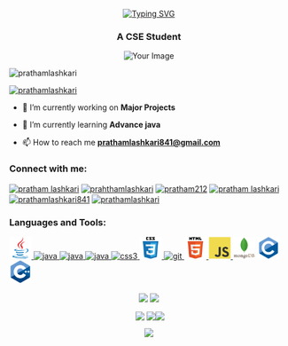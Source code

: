 <p align="center">
<a href="https://git.io/typing-svg"><img src="https://readme-typing-svg.herokuapp.com?font=Fira+Code&weight=900&size=30&pause=1000&color=F7F7F7&background=128CCF00&center=true&vCenter=true&multiline=true&random=false&width=500&lines=Hi+%F0%9F%91%8B%2C+I'm+Pratham+lashkari" alt="Typing SVG"  />
</a></p><h3 align="center">A CSE Student </h3>
<p align="center">
  <img src="https://user-images.githubusercontent.com/69011963/137184767-79a13ec7-1bb3-4341-a6da-3a149c9c159a.gif" width="400" height="300" alt="Your Image">
</p>
<p align="left"> <img src="https://komarev.com/ghpvc/?username=prathamlashkari&label=Profile%20views&color=0e75b6&style=flat" alt="prathamlashkari" /> </p>
 
<p align="left"> <a href="https://github.com/ryo-ma/github-profile-trophy"><img src="https://github-profile-trophy.vercel.app/?username=prathamlashkari" alt="prathamlashkari" /></a> </p>

- 🔭 I’m currently working on **Major Projects**

- 🌱 I’m currently learning **Advance java**

- 📫 How to reach me **prathamlashkari841@gmail.com**
<h3 align="left">Connect with me:</h3>
<p align="left">
<a href="https://www.linkedin.com/in/pratham-lashkari/" target="blank"><img align="center" src="https://raw.githubusercontent.com/rahuldkjain/github-profile-readme-generator/master/src/images/icons/Social/linked-in-alt.svg" alt="pratham lashkari" height="30" width="40" /></a>
<a href="https://instagram.com/prahthamlashkari" target="blank"><img align="center" src="https://raw.githubusercontent.com/rahuldkjain/github-profile-readme-generator/master/src/images/icons/Social/instagram.svg" alt="prahthamlashkari" height="30" width="40" /></a>
<a href="https://www.codechef.com/users/pratham_110" target="blank"><img align="center" src="https://images.crunchbase.com/image/upload/c_pad,h_256,w_256,f_auto,q_auto:eco,dpr_1/zruiknbedz8yqafxbazb" alt="pratham212" height="50" width="50" /></a>
<a href="https://www.naukri.com/code360/profile/prathamlashkari" target="blank"><img align="center" src="https://avatars.githubusercontent.com/u/88321750?v=4" alt="pratham lashkari" height="50" width="50" /></a>
<a href="https://leetcode.com/Pratham_2521/" target="blank"><img align="center" src="https://raw.githubusercontent.com/rahuldkjain/github-profile-readme-generator/master/src/images/icons/Social/leet-code.svg" alt="prathamlashkari841" height="50" width="50" /></a>
<a href="https://auth.geeksforgeeks.org/user/prathamlashkari" target="blank"><img align="center" src="https://raw.githubusercontent.com/rahuldkjain/github-profile-readme-generator/master/src/images/icons/Social/geeks-for-geeks.svg" alt="prathamlashkari" height="30" width="40" /></a></p>

<h3 align="left">Languages and Tools:</h3>

 <a href="https://www.java.com" target="_blank" rel="noreferrer"> <img src="https://raw.githubusercontent.com/devicons/devicon/master/icons/java/java-original.svg" alt="java" width="40" height="40"/> </a>  <a href="https://spring.io/" target="_blank" rel="noreferrer"> <img src="https://img-c.udemycdn.com/course/750x422/3743246_dd3b_2.jpg" alt="java" width="50" height="40"/> </a> <a href="https://react.dev/" target="_blank" rel="noreferrer"> <img src="https://encrypted-tbn0.gstatic.com/images?q=tbn:ANd9GcQNN_ihQpQ_ROKLRUjxlJcVaL0zSHU0bVpv-b_-EvGtgQ&s" alt="java" width="50" height="40"/> </a>  <a href="https://www.typescriptlang.org/" target="_blank" rel="noreferrer"> <img src="https://cdn.iconscout.com/icon/free/png-256/free-typescript-1174965.png?f=webp" alt="java" width="50" height="40"/> </a><a href="https://sass-lang.com/" target="_blank" rel="noreferrer"> <img src="https://sass-lang.com/assets/img/styleguide/seal-color.png" alt="css3" width="40" height="40"/> </a> <a href="https://www.w3schools.com/css/" target="_blank" rel="noreferrer"> <img src="https://raw.githubusercontent.com/devicons/devicon/master/icons/css3/css3-original-wordmark.svg" alt="css3" width="40" height="40"/> </a> <a href="https://git-scm.com/" target="_blank" rel="noreferrer"> <img src="https://www.vectorlogo.zone/logos/git-scm/git-scm-icon.svg" alt="git" width="40" height="40"/> </a> <a href="https://www.w3.org/html/" target="_blank" rel="noreferrer"> <img src="https://raw.githubusercontent.com/devicons/devicon/master/icons/html5/html5-original-wordmark.svg" alt="html5" width="40" height="40"/> </a><a href="https://developer.mozilla.org/en-US/docs/Web/JavaScript" target="_blank" rel="noreferrer"> <img src="https://raw.githubusercontent.com/devicons/devicon/master/icons/javascript/javascript-original.svg" alt="javascript" width="40" height="40"/> </a> <a href="https://www.mongodb.com/" target="_blank" rel="noreferrer"> <img src="https://raw.githubusercontent.com/devicons/devicon/master/icons/mongodb/mongodb-original-wordmark.svg" alt="mongodb" width="40" height="40"/></a> <a href="https://www.cprogramming.com/" target="_blank" rel="noreferrer"> <img src="https://raw.githubusercontent.com/devicons/devicon/master/icons/c/c-original.svg" alt="c" width="40" height="40"/> </a><a href="https://www.w3schools.com/cpp/" target="_blank" rel="noreferrer"> <img src="https://raw.githubusercontent.com/devicons/devicon/master/icons/cplusplus/cplusplus-original.svg" alt="cplusplus" width="40" height="40"/>
 </a></p>
 <p align="center"><img align="center" src="http://github-profile-summary-cards.vercel.app/api/cards/most-commit-language?username=prathamlashkari&theme=2077" height="180em" />
<img align="center" src="http://github-profile-summary-cards.vercel.app/api/cards/repos-per-language?username=prathamlashkari&theme=2077" height="180em" /></p>

<p  align="center">&nbsp;<img align="center" src="http://github-profile-summary-cards.vercel.app/api/cards/stats?username=prathamlashkari&theme=2077" height="180em" />
<img align="center" src="http://github-profile-summary-cards.vercel.app/api/cards/productive-time?username=prathamlashkari&theme=2077" height="180em" /><img align="center" src="http://github-profile-summary-cards.vercel.app/api/cards/profile-details?username=prathamlashkari&theme=2077" height="180em" /></p>

  <p align="center">
    <img height="180em" src="https://github-readme-streak-stats.herokuapp.com/?user=prathamlashkari&theme=dark&hide_border=true&background=0D1117&stroke=0000&count_private=true&include_all_commits=true" />
  </p>
